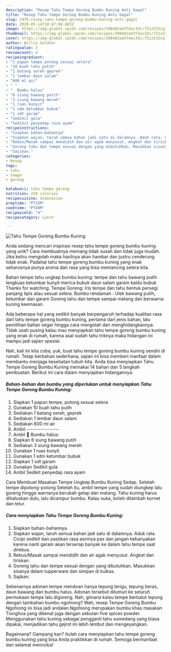 ```yaml
---
description: "Resep Tahu Tempe Goreng Bumbu Kuning Anti Gagal"
title: "Resep Tahu Tempe Goreng Bumbu Kuning Anti Gagal"
slug: 2476-resep-tahu-tempe-goreng-bumbu-kuning-anti-gagal
date: 2020-05-14T18:47:04.883Z
image: https://img-global.cpcdn.com/recipes/398482ad3f4ac3dc/751x532cq70/tahu-tempe-goreng-bumbu-kuning-foto-resep-utama.jpg
thumbnail: https://img-global.cpcdn.com/recipes/398482ad3f4ac3dc/751x532cq70/tahu-tempe-goreng-bumbu-kuning-foto-resep-utama.jpg
cover: https://img-global.cpcdn.com/recipes/398482ad3f4ac3dc/751x532cq70/tahu-tempe-goreng-bumbu-kuning-foto-resep-utama.jpg
author: Willie Gardner
ratingvalue: 3
reviewcount: 4
recipeingredient:
- "1 papan tempe potong sesuai selera"
- "10 buah tahu putih"
- "1 batang sereh geprek"
- "1 lembar daun salam"
- "600 ml air"
- " "
- "  Bumbu halus"
- "6 siung bawang putih"
- "3 siung bawang merah"
- "1 ruas kunyit"
- "1 sdm ketumbar bubuk"
- "1 sdt garam"
- "Sedikit gula"
- "Sedikit penyedap rasa ayam"
recipeinstructions:
- "Siapkan bahan-bahannya"
- "Siapkan wajan, taruh semua bahan jadi satu di dalamnya. Aduk rata. Cicipi sedikit dan pastikan rasa asinnya pas dan jangan kebanyakan karena nanti garam akan terserap banyak ke dalam tahu tempe saat direbus."
- "Rebus/Masak sampai mendidih dan air agak menyusut. Angkat dan tiriskan."
- "Goreng tahu dan tempe sesuai dengan yang dibutuhkan. Masukkan sisanya dalam tupperware dan simpan di kulkas."
- "Sajikan."
categories:
- Resep
tags:
- tahu
- tempe
- goreng

katakunci: tahu tempe goreng 
nutrition: 259 calories
recipecuisine: Indonesian
preptime: "PT33M"
cooktime: "PT49M"
recipeyield: "4"
recipecategory: Lunch

---
```



![Tahu Tempe Goreng Bumbu Kuning](https://img-global.cpcdn.com/recipes/398482ad3f4ac3dc/751x532cq70/tahu-tempe-goreng-bumbu-kuning-foto-resep-utama.jpg)

Anda sedang mencari inspirasi resep tahu tempe goreng bumbu kuning yang unik? Cara membuatnya memang tidak susah dan tidak juga mudah. Jika keliru mengolah maka hasilnya akan hambar dan justru cenderung tidak enak. Padahal tahu tempe goreng bumbu kuning yang enak seharusnya punya aroma dan rasa yang bisa memancing selera kita.

Bahan tempe tahu ungkep bumbu kuning: tempe dan tahu bawang putih lengkuas ketumbar kunyit merica bubuk daun salam garam kaldu bubuk Thanks for watching. Tempe Goreng: Iris tempe dan tahu bentuk persegi panjang tipis atau sesuai selera. Bumbu rendaman : Ulek bawang putih, ketumbar dan garam Goreng tahu dan tempe sampai matang dan berwarna kuning keemasan.

Ada beberapa hal yang sedikit banyak berpengaruh terhadap kualitas rasa dari tahu tempe goreng bumbu kuning, pertama dari jenis bahan, lalu pemilihan bahan segar hingga cara mengolah dan menghidangkannya. Tidak usah pusing kalau mau menyiapkan tahu tempe goreng bumbu kuning yang enak di rumah, karena asal sudah tahu triknya maka hidangan ini mampu jadi sajian spesial.


Nah, kali ini kita coba, yuk, buat tahu tempe goreng bumbu kuning sendiri di rumah. Tetap berbahan sederhana, sajian ini bisa memberi manfaat dalam membantu menjaga kesehatan tubuh kita. Anda bisa menyiapkan Tahu Tempe Goreng Bumbu Kuning memakai 14 bahan dan 5 langkah pembuatan. Berikut ini cara dalam menyiapkan hidangannya.

<!--inarticleads1-->

##### Bahan-bahan dan bumbu yang diperlukan untuk menyiapkan Tahu Tempe Goreng Bumbu Kuning:

1. Siapkan 1 papan tempe, potong sesuai selera
1. Gunakan 10 buah tahu putih
1. Sediakan 1 batang sereh, geprek
1. Sediakan 1 lembar daun salam
1. Sediakan 600 ml air
1. Ambil  ----------------
1. Ambil  🌻 Bumbu halus:
1. Siapkan 6 siung bawang putih
1. Sediakan 3 siung bawang merah
1. Gunakan 1 ruas kunyit
1. Gunakan 1 sdm ketumbar bubuk
1. Siapkan 1 sdt garam
1. Gunakan Sedikit gula
1. Ambil Sedikit penyedap rasa ayam


Cara Membuat Masakan Tempe Ungkep Bumbu Kuning Sedap. Setelah tempe dipotong-potong Setelah itu, ambil tempe yang sudah diungkep lalu goreng hingga warnanya berubah gelap dan matang. Tahu kuning harus dihaluskan dulu, lalu dicampur bumbu. Kalau suka, boleh ditambah kornet dan telur. 

<!--inarticleads2-->

##### Cara menyiapkan Tahu Tempe Goreng Bumbu Kuning:

1. Siapkan bahan-bahannya
1. Siapkan wajan, taruh semua bahan jadi satu di dalamnya. Aduk rata. Cicipi sedikit dan pastikan rasa asinnya pas dan jangan kebanyakan karena nanti garam akan terserap banyak ke dalam tahu tempe saat direbus.
1. Rebus/Masak sampai mendidih dan air agak menyusut. Angkat dan tiriskan.
1. Goreng tahu dan tempe sesuai dengan yang dibutuhkan. Masukkan sisanya dalam tupperware dan simpan di kulkas.
1. Sajikan.


Sebenarnya adonan tempe mendoan hanya tepung terigu, tepung beras, daun bawang dan bumbu halus. Adonan tersebut dilumuri ke seluruh permukaan tempe lalu digoreng. Nah, gimana kalau tempe berbalut tepung dengan tambahan bumbu ngohiong? Wah, resep Tempe Goreng Bumbu Ngohiong ini bisa jadi andalan Ngohiong merupakan bumbu khas masakan Tionghoa yang dikenal juga dengan sebutan five spices powder. Menggunakan tahu kuning sebagai pengganti tahu sumedang yang biasa dipakai, menjadikan tahu gejrot ini lebih lembut dan mengeyangkan. 

Bagaimana? Gampang kan? Itulah cara menyiapkan tahu tempe goreng bumbu kuning yang bisa Anda praktikkan di rumah. Semoga bermanfaat dan selamat mencoba!
